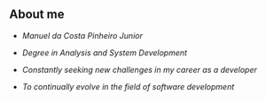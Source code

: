 



## About me 

 - *Manuel da Costa Pinheiro Junior* 

 - *Degree in Analysis and System Development*
  
 - *Constantly seeking new challenges in my career as a developer*
   
 -  *To continually evolve in the field of software development* 
 
#

